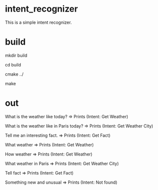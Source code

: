 # intent_recognizer
This is a simple intent recognizer.

# build
mkdir build

cd build

cmake ../

make

# out
What is the weather like today? => Prints (Intent: Get Weather)

What is the weather like in Paris today? => Prints (Intent: Get Weather City)

Tell me an interesting fact. => Prints (Intent: Get Fact)

What weather => Prints (Intent: Get Weather)

How weather => Prints (Intent: Get Weather)

What weather in Paris => Prints (Intent: Get Weather City)

Tell fact => Prints (Intent: Get Fact)

Something new and unusual => Prints (Intent: Not found)
